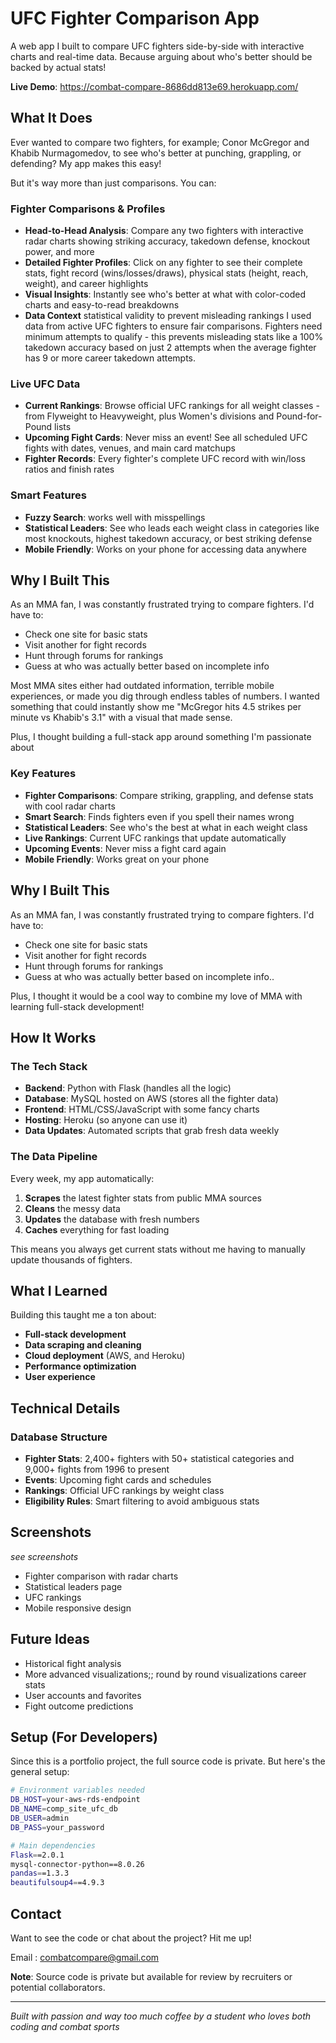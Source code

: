 
# UFC Fighter Comparison App

A web app I built to compare UFC fighters side-by-side with interactive charts and real-time data. Because arguing about who's better should be backed by actual stats! 

**Live Demo**: https://combat-compare-8686dd813e69.herokuapp.com/

## What It Does

Ever wanted to compare two fighters, for example; Conor McGregor and Khabib Nurmagomedov, to see who's better at punching, grappling, or defending? My app makes this easy! 

But it's way more than just comparisons. You can:

### Fighter Comparisons & Profiles
- **Head-to-Head Analysis**: Compare any two fighters with interactive radar charts showing striking accuracy, takedown defense, knockout power, and more
- **Detailed Fighter Profiles**: Click on any fighter to see their complete stats, fight record (wins/losses/draws), physical stats (height, reach, weight), and career highlights
- **Visual Insights**: Instantly see who's better at what with color-coded charts and easy-to-read breakdowns
- **Data Context** statistical validity to prevent misleading rankings I used data from active UFC fighters to ensure fair comparisons. Fighters need minimum attempts to qualify - this prevents misleading stats like a 100% takedown accuracy based on just 2 attempts when the average fighter has 9 or more career takedown attempts.

### Live UFC Data
- **Current Rankings**: Browse official UFC rankings for all weight classes - from Flyweight to Heavyweight, plus Women's divisions and Pound-for-Pound lists
- **Upcoming Fight Cards**: Never miss an event! See all scheduled UFC fights with dates, venues, and main card matchups
- **Fighter Records**: Every fighter's complete UFC record with win/loss ratios and finish rates

### Smart Features
- **Fuzzy Search**: works well with misspellings 
- **Statistical Leaders**: See who leads each weight class in categories like most knockouts, highest takedown accuracy, or best striking defense
- **Mobile Friendly**: Works on your phone for accessing data anywhere

## Why I Built This

As an MMA fan, I was constantly frustrated trying to compare fighters. I'd have to:
- Check one site for basic stats
- Visit another for fight records  
- Hunt through forums for rankings
- Guess at who was actually better based on incomplete info

Most MMA sites either had outdated information, terrible mobile experiences, or made you dig through endless tables of numbers. I wanted something that could instantly show me "McGregor hits 4.5 strikes per minute vs Khabib's 3.1" with a visual that made sense.

Plus, I thought building a full-stack app around something I'm passionate about

### Key Features
- **Fighter Comparisons**: Compare striking, grappling, and defense stats with cool radar charts
- **Smart Search**: Finds fighters even if you spell their names wrong 
- **Statistical Leaders**: See who's the best at what in each weight class
- **Live Rankings**: Current UFC rankings that update automatically
- **Upcoming Events**: Never miss a fight card again
- **Mobile Friendly**: Works great on your phone

## Why I Built This

As an MMA fan, I was constantly frustrated trying to compare fighters. I'd have to:
- Check one site for basic stats
- Visit another for fight records  
- Hunt through forums for rankings
- Guess at who was actually better based on incomplete info..

Plus, I thought it would be a cool way to combine my love of MMA with learning full-stack development!

## How It Works

### The Tech Stack
- **Backend**: Python with Flask (handles all the logic)
- **Database**: MySQL hosted on AWS (stores all the fighter data)
- **Frontend**: HTML/CSS/JavaScript with some fancy charts
- **Hosting**: Heroku (so anyone can use it)
- **Data Updates**: Automated scripts that grab fresh data weekly

### The Data Pipeline
Every week, my app automatically:
1. **Scrapes** the latest fighter stats from public MMA sources
2. **Cleans** the messy data 
3. **Updates** the database with fresh numbers
4. **Caches** everything for fast loading

This means you always get current stats without me having to manually update thousands of fighters.

## What I Learned

Building this taught me a ton about:
- **Full-stack development** 
- **Data scraping and cleaning** 
- **Cloud deployment** (AWS, and Heroku)
- **Performance optimization** 
- **User experience**

## Technical Details

### Database Structure
- **Fighter Stats**: 2,400+ fighters with 50+ statistical categories and  9,000+ fights from 1996 to present 
- **Events**: Upcoming fight cards and schedules  
- **Rankings**: Official UFC rankings by weight class
- **Eligibility Rules**: Smart filtering to avoid ambiguous stats



## Screenshots

*see screenshots*
- Fighter comparison with radar charts
- Statistical leaders page  
- UFC rankings
- Mobile responsive design

## Future Ideas

- Historical fight analysis
- More advanced visualizations;; round by round visualizations career stats  
- User accounts and favorites
- Fight outcome predictions

## Setup (For Developers)

Since this is a portfolio project, the full source code is private. But here's the general setup:

```bash
# Environment variables needed
DB_HOST=your-aws-rds-endpoint
DB_NAME=comp_site_ufc_db  
DB_USER=admin
DB_PASS=your_password

# Main dependencies
Flask==2.0.1
mysql-connector-python==8.0.26
pandas==1.3.3
beautifulsoup4==4.9.3
```

## Contact

Want to see the code or chat about the project? Hit me up!

Email : combatcompare@gmail.com

**Note**: Source code is private but available for review by recruiters or potential collaborators.

---

*Built with passion and way too much coffee by a student who loves both coding and combat sports*

